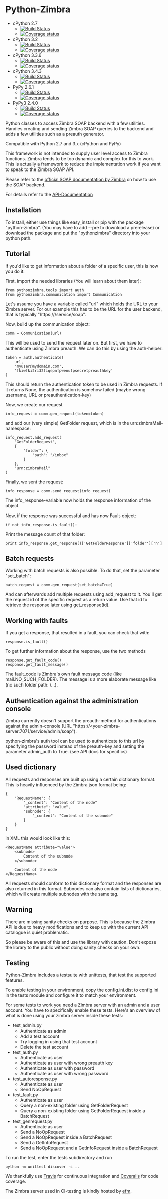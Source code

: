 Python-Zimbra
=============

* cPython 2.7
  * [![Build Status](https://img.shields.io/teamcity/http/ci.blueocean-net.de/s/ZimbraCommunity_PythonZimbra_TestPy27.png)](http://ci.blueocean-net.de/viewType.html?buildTypeId=ZimbraCommunity_PythonZimbra_TestPy27)
  * [![Coverage status](http://ci.blueocean-net.de/repository/download/ZimbraCommunity_PythonZimbra_TestPy27/.lastFinished/tests/coverage.png/coverage.png)](http://ci.blueocean-net.de/repository/download/ZimbraCommunity_PythonZimbra_TestPy27/.lastFinished/tests/htmlcov/index.html)
* cPython 3.2
  * [![Build Status](https://img.shields.io/teamcity/http/ci.blueocean-net.de/s/ZimbraCommunity_PythonZimbra_TestPy27.png)](http://ci.blueocean-net.de/viewType.html?buildTypeId=ZimbraCommunity_PythonZimbra_TestPy27)
  * [![Coverage status](http://ci.blueocean-net.de/repository/download/ZimbraCommunity_PythonZimbra_TestPy27/.lastFinished/tests/coverage.png/coverage.png)](http://ci.blueocean-net.de/repository/download/ZimbraCommunity_PythonZimbra_TestPy27/.lastFinished/tests/htmlcov/index.html)
* cPython 3.3.6
  * [![Build Status](https://img.shields.io/teamcity/http/ci.blueocean-net.de/s/ZimbraCommunity_PythonZimbra_TestPy27.png)](http://ci.blueocean-net.de/viewType.html?buildTypeId=ZimbraCommunity_PythonZimbra_TestPy27)
  * [![Coverage status](http://ci.blueocean-net.de/repository/download/ZimbraCommunity_PythonZimbra_TestPy27/.lastFinished/tests/coverage.png/coverage.png)](http://ci.blueocean-net.de/repository/download/ZimbraCommunity_PythonZimbra_TestPy27/.lastFinished/tests/htmlcov/index.html)
* cPython 3.4.3
  * [![Build Status](https://img.shields.io/teamcity/http/ci.blueocean-net.de/s/ZimbraCommunity_PythonZimbra_TestPy27.png)](http://ci.blueocean-net.de/viewType.html?buildTypeId=ZimbraCommunity_PythonZimbra_TestPy27)
  * [![Coverage status](http://ci.blueocean-net.de/repository/download/ZimbraCommunity_PythonZimbra_TestPy27/.lastFinished/tests/coverage.png/coverage.png)](http://ci.blueocean-net.de/repository/download/ZimbraCommunity_PythonZimbra_TestPy27/.lastFinished/tests/htmlcov/index.html)
* PyPy 2.6.1
  * [![Build Status](https://img.shields.io/teamcity/http/ci.blueocean-net.de/s/ZimbraCommunity_PythonZimbra_TestPy27.png)](http://ci.blueocean-net.de/viewType.html?buildTypeId=ZimbraCommunity_PythonZimbra_TestPy27)
  * [![Coverage status](http://ci.blueocean-net.de/repository/download/ZimbraCommunity_PythonZimbra_TestPy27/.lastFinished/tests/coverage.png/coverage.png)](http://ci.blueocean-net.de/repository/download/ZimbraCommunity_PythonZimbra_TestPy27/.lastFinished/tests/htmlcov/index.html)
* PyPy3 2.4.0
  * [![Build Status](https://img.shields.io/teamcity/http/ci.blueocean-net.de/s/ZimbraCommunity_PythonZimbra_TestPy27.png)](http://ci.blueocean-net.de/viewType.html?buildTypeId=ZimbraCommunity_PythonZimbra_TestPy27)
  * [![Coverage status](http://ci.blueocean-net.de/repository/download/ZimbraCommunity_PythonZimbra_TestPy27/.lastFinished/tests/coverage.png/coverage.png)](http://ci.blueocean-net.de/repository/download/ZimbraCommunity_PythonZimbra_TestPy27/.lastFinished/tests/htmlcov/index.html)

Python classes to access Zimbra SOAP backend with a few utilities. Handles
creating and sending Zimbra SOAP queries to the backend and adds a few
utilities such as a preauth generator.

Compatible with Python 2.7 and 3.x (cPython and PyPy)

This framework is not intended to supply user level access to Zimbra
functions. Zimbra tends to be too dynamic and complex for this to work. This
is actually a framework to reduce the implementation work if you want to
speak to the Zimbra SOAP API.

Please refer to the [official SOAP documentation by Zimbra](http://wiki.zimbra.com/wiki/SOAP_API_Reference_Material_Beginning_with_ZCS_8.0)
on how to use the SOAP backend.

For details refer to the [API-Documentation](http://zimbra-community.github.io/python-zimbra/docs/)

Installation
------------

To install, either use things like easy_install or pip with the package
"python-zimbra". (You may have to add --pre to download a prerelease) or
download the package and put the "pythonzimbra" directory into your python
path.

Tutorial
--------

If you'd like to get information about a folder of a specific user, 
this is how you do it:

First, import the needed libraries (You will learn about them later):

    from pythonzimbra.tools import auth
    from pythonzimbra.communication import Communication

Let's assume you have a variable called "url" which holds the URL to your
Zimbra server. For our example this has to be the URL for the user backend, 
that is typically "https://<yourzimbraserver>/service/soap".

Now, build up the communication object:

    comm = Communication(url)

This will be used to send the request later on. But first,
we have to authenticate using Zimbra preauth. We can do this by using the
auth-helper:

    token = auth.authenticate(
        url,
        'myuser@mydomain.com',
        'fkiwfki2ri32fiqepnfpwenufpsecretpreauthkey'
    )

This should return the authentication token to be used in Zimbra requests. If
 it returns None, the authentication is somehow failed (maybe wrong username,
  URL or preauthentication-key)

Now, we create our request

    info_request = comm.gen_request(token=token)

and add our (very simple) GetFolder request,
which is in the urn:zimbraMail-namespace:

    info_request.add_request(
        "GetFolderRequest",
        {
            "folder": {
                "path": "/inbox"
            }
        },
        "urn:zimbraMail"
    )

Finally, we sent the request:

    info_response = comm.send_request(info_request)

The info_response-variable now holds the response information of the object.

Now, if the response was successful and has now Fault-object:

    if not info_response.is_fault():

Print the message count of that folder:

    print info_response.get_response()['GetFolderResponse']['folder']['n']

Batch requests
--------------

Working with batch requests is also possible. To do that, set the
parameter "set_batch":

    batch_request = comm.gen_request(set_batch=True)

And can afterwards add multiple requests using add_request to it. You'll get 
the request id of the specific request as a return value. Use that id to 
retrieve the response later using get_response(id).

Working with faults
-------------------

If you get a response, that resulted in a fault, you can check that with:

    response.is_fault()
    
To get further information about the response, use the two methods

    response.get_fault_code()
    response.get_fault_message()
    
The fault_code is Zimbra's own fault message code (like mail.NO_SUCH_FOLDER).
 The message is a more elaborate message like (no such folder path: /...).

Authentication against the administration console
-------------------------------------------------

Zimbra currently doesn't support the preauth-method for authentications against
the admin-console (URL "https://<your-zimbra-server:7071/service/admin/soap").

python-zimbra's auth tool can be used to authenticate to this url by specifying
the password instead of the preauth-key and setting the parameter admin_auth to
True. (see API docs for specifics)

Used dictionary
---------------

All requests and responses are built up using a certain dictionary format.
This is heavily influenced by the Zimbra json format being:

    {
        "RequestName": {
            "_content": "Content of the node"
            "attribute": "value",
            "subnode": {
                "_content": "Content of the subnode"
            }
        }
    }

in XML this would look like this:

    <RequestName attribute="value">
        <subnode>
            Content of the subnode
        </subnode>

        Content of the node
    </RequestName>

All requests should conform to this dictionary format and the responses are
also returned in this format. Subnodes can also contain lists of
dictionaries, which will create multiple subnodes with the same tag.

Warning
-------

There are missing sanity checks on purpose. This is because the Zimbra API is
 due to heavy modifications and to keep up with the current API catalogue is
 quiet problematic.

So please be aware of this and use the library with caution. Don't expose the
 library to the public without doing sanity checks on your own.

Testing
-------

Python-Zimbra includes a testsuite with unittests, that test the supported
features.

To enable testing in your environment, copy the config.ini.dist to config.ini
 in the tests module and configure it to match your environment.

For some tests to work you need a Zimbra server with an admin and a
user account. You have to specifically enable these tests. Here's an overview
 of what is done using your zimbra server inside these tests:

* test_admin.py
  * Authenticate as admin
  * Add a test account
  * Try logging in using that test account
  * Delete the test account
* test_auth.py
  * Authenticate as user
  * Authenticate as user with wrong preauth key
  * Authenticate as user with password
  * Authenticate as user with wrong password
* test_autoresponse.py
  * Authenticate as user
  * Send NoOpRequest
* test_fault.py
  * Authenticate as user
  * Query a non-existing folder using GetFolderRequest
  * Query a non-existing folder using GetFolderRequest inside a BatchRequest
* test_genrequest.py
  * Authenticate as user
  * Send a NoOpRequest
  * Send a NoOpRequest inside a BatchRequest
  * Send a GetInfoRequest
  * Send a NoOpRequest and a GetInfoRequest inside a BatchRequest

To run the test, enter the tests subdirectory and run

    python -m unittest discover -s ..

We thankfully use [Travis](travis-ci.org) for continuous integration and
[Coveralls](https://coveralls.io) for code coverage.

The Zimbra server used in CI-testing is kindly hosted by [efm](http://www.efm.de/).
